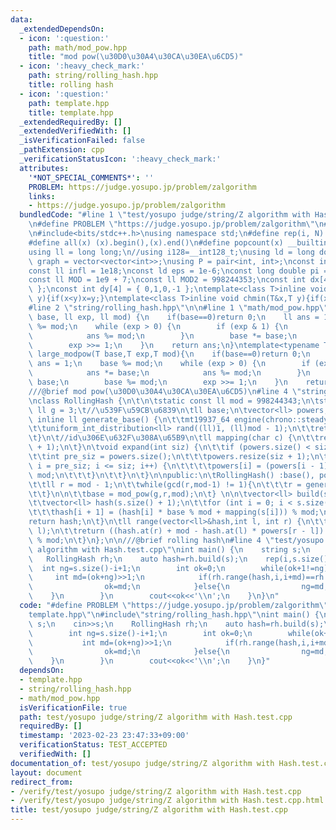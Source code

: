 ```yaml
---
data:
  _extendedDependsOn:
  - icon: ':question:'
    path: math/mod_pow.hpp
    title: "mod pow(\u30D0\u30A4\u30CA\u30EA\u6CD5)"
  - icon: ':heavy_check_mark:'
    path: string/rolling_hash.hpp
    title: rolling hash
  - icon: ':question:'
    path: template.hpp
    title: template.hpp
  _extendedRequiredBy: []
  _extendedVerifiedWith: []
  _isVerificationFailed: false
  _pathExtension: cpp
  _verificationStatusIcon: ':heavy_check_mark:'
  attributes:
    '*NOT_SPECIAL_COMMENTS*': ''
    PROBLEM: https://judge.yosupo.jp/problem/zalgorithm
    links:
    - https://judge.yosupo.jp/problem/zalgorithm
  bundledCode: "#line 1 \"test/yosupo judge/string/Z algorithm with Hash.test.cpp\"\
    \n#define PROBLEM \"https://judge.yosupo.jp/problem/zalgorithm\"\n#line 1 \"template.hpp\"\
    \n#include<bits/stdc++.h>\nusing namespace std;\n#define rep(i, N)  for(int i=0;i<(N);i++)\n\
    #define all(x) (x).begin(),(x).end()\n#define popcount(x) __builtin_popcount(x)\n\
    using ll = long long;\n//using i128=__int128_t;\nusing ld = long double;\nusing\
    \ graph = vector<vector<int>>;\nusing P = pair<int, int>;\nconst int inf = 1e9;\n\
    const ll infl = 1e18;\nconst ld eps = 1e-6;\nconst long double pi = acos(-1);\n\
    const ll MOD = 1e9 + 7;\nconst ll MOD2 = 998244353;\nconst int dx[4] = { 1,0,-1,0\
    \ };\nconst int dy[4] = { 0,1,0,-1 };\ntemplate<class T>inline void chmax(T&x,T\
    \ y){if(x<y)x=y;}\ntemplate<class T>inline void chmin(T&x,T y){if(x>y)x=y;}\n\
    #line 2 \"string/rolling_hash.hpp\"\n\n#line 1 \"math/mod_pow.hpp\"\nll mod_pow(ll\
    \ base, ll exp, ll mod) {\n    if(base==0)return 0;\n    ll ans = 1;\n    base\
    \ %= mod;\n    while (exp > 0) {\n        if (exp & 1) {\n            ans *= base;\n\
    \            ans %= mod;\n        }\n        base *= base;\n        base %= mod;\n\
    \        exp >>= 1;\n    }\n    return ans;\n}\ntemplate<typename T>\n__int128_t\
    \ large_modpow(T base,T exp,T mod){\n    if(base==0)return 0;\n    __int128_t\
    \ ans = 1;\n    base %= mod;\n    while (exp > 0) {\n        if (exp & 1) {\n\
    \            ans *= base;\n            ans %= mod;\n        }\n        base *=\
    \ base;\n        base %= mod;\n        exp >>= 1;\n    }\n    return ans;\n}\n\
    ///@brief mod pow(\u30D0\u30A4\u30CA\u30EA\u6CD5)\n#line 4 \"string/rolling_hash.hpp\"\
    \nclass RollingHash {\n\t\n\tstatic const ll mod = 998244343;\n\tstatic const\
    \ ll g = 3;\t//\u539F\u59CB\u6839\n\tll base;\n\tvector<ll> powers;\n\tstatic\
    \ inline ll generate_base() {\n\t\tmt19937_64 engine(chrono::steady_clock::now().time_since_epoch().count());\n\
    \t\tuniform_int_distribution<ll> rand((ll)1, (ll)mod - 1);\n\t\treturn rand(engine);\n\
    \t}\n\t//id\u306E\u632F\u308A\u65B9\n\tll mapping(char c) {\n\t\treturn (c - 'a'\
    \ + 1);\n\t}\n\tvoid expand(int siz) {\n\t\tif (powers.size() < siz + 1) {\n\t\
    \t\tint pre_siz = powers.size();\n\t\t\tpowers.resize(siz + 1);\n\t\t\tfor (int\
    \ i = pre_siz; i <= siz; i++) {\n\t\t\t\tpowers[i] = (powers[i - 1] * base) %\
    \ mod;\n\t\t\t}\n\t\t}\n\t}\n\npublic:\n\tRollingHash() :base(), powers{ 1 } {\n\
    \t\tll r = mod - 1;\n\t\twhile(gcd(r,mod-1) != 1){\n\t\t\tr = generate_base();\n\
    \t\t}\n\n\t\tbase = mod_pow(g,r,mod);\n\t} \n\n\tvector<ll> build(string& s) {\n\
    \t\tvector<ll> hash(s.size() + 1);\n\t\tfor (int i = 0; i < s.size(); i++) {\n\
    \t\t\thash[i + 1] = (hash[i] * base % mod + mapping(s[i])) % mod;\n\t\t}\n\t\t\
    return hash;\n\t}\n\tll range(vector<ll>&hash,int l, int r) {\n\t\texpand(r -\
    \ l);\n\t\treturn ((hash.at(r) + mod - hash.at(l) * powers[r - l]) % mod + mod)\
    \ % mod;\n\t}\n};\n\n///@brief rolling hash\n#line 4 \"test/yosupo judge/string/Z\
    \ algorithm with Hash.test.cpp\"\nint main() {\n    string s;\n    cin>>s;\n \
    \   RollingHash rh;\n    auto hash=rh.build(s);\n    rep(i,s.size()){\n      \
    \  int ng=s.size()-i+1;\n        int ok=0;\n        while(ok+1!=ng){\n       \
    \     int md=(ok+ng)>>1;\n            if(rh.range(hash,i,i+md)==rh.range(hash,0,md)){\n\
    \                ok=md;\n            }else{\n                ng=md;\n        \
    \    }\n        }\n        cout<<ok<<'\\n';\n    }\n}\n"
  code: "#define PROBLEM \"https://judge.yosupo.jp/problem/zalgorithm\"\n#include\"\
    template.hpp\"\n#include\"string/rolling_hash.hpp\"\nint main() {\n    string\
    \ s;\n    cin>>s;\n    RollingHash rh;\n    auto hash=rh.build(s);\n    rep(i,s.size()){\n\
    \        int ng=s.size()-i+1;\n        int ok=0;\n        while(ok+1!=ng){\n \
    \           int md=(ok+ng)>>1;\n            if(rh.range(hash,i,i+md)==rh.range(hash,0,md)){\n\
    \                ok=md;\n            }else{\n                ng=md;\n        \
    \    }\n        }\n        cout<<ok<<'\\n';\n    }\n}"
  dependsOn:
  - template.hpp
  - string/rolling_hash.hpp
  - math/mod_pow.hpp
  isVerificationFile: true
  path: test/yosupo judge/string/Z algorithm with Hash.test.cpp
  requiredBy: []
  timestamp: '2023-02-23 23:47:33+09:00'
  verificationStatus: TEST_ACCEPTED
  verifiedWith: []
documentation_of: test/yosupo judge/string/Z algorithm with Hash.test.cpp
layout: document
redirect_from:
- /verify/test/yosupo judge/string/Z algorithm with Hash.test.cpp
- /verify/test/yosupo judge/string/Z algorithm with Hash.test.cpp.html
title: test/yosupo judge/string/Z algorithm with Hash.test.cpp
---
```

